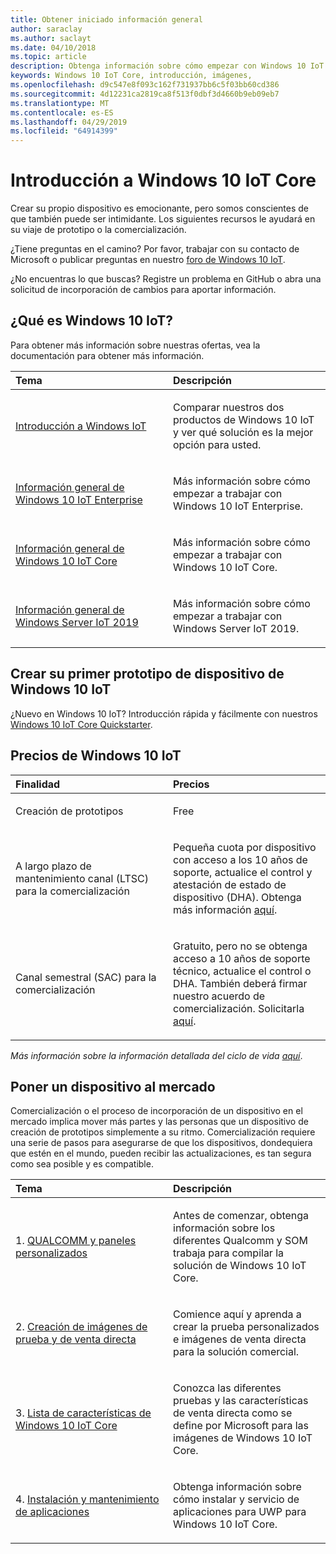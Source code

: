 ```yaml
---
title: Obtener iniciado información general
author: saraclay
ms.author: saclayt
ms.date: 04/10/2018
ms.topic: article
description: Obtenga información sobre cómo empezar con Windows 10 IoT Core.
keywords: Windows 10 IoT Core, introducción, imágenes,
ms.openlocfilehash: d9c547e8f093c162f731937bb6c5f03bb60cd386
ms.sourcegitcommit: 4d12231ca2819ca8f513f0dbf3d4660b9eb09eb7
ms.translationtype: MT
ms.contentlocale: es-ES
ms.lasthandoff: 04/29/2019
ms.locfileid: "64914399"
---
```

# <a name="get-started-with-windows-10-iot-core"></a>Introducción a Windows 10 IoT Core

Crear su propio dispositivo es emocionante, pero somos conscientes de que también puede ser intimidante. Los siguientes recursos le ayudará en su viaje de prototipo o la comercialización. 

¿Tiene preguntas en el camino? Por favor, trabajar con su contacto de Microsoft o publicar preguntas en nuestro [foro de Windows 10 IoT](https://social.msdn.microsoft.com/forums/en-US/home?forum=WindowsIoT).

¿No encuentras lo que buscas? Registre un problema en GitHub o abra una solicitud de incorporación de cambios para aportar información.

## <a name="what-is-windows-10-iot"></a>¿Qué es Windows 10 IoT?

Para obtener más información sobre nuestras ofertas, vea la documentación para obtener más información. 

<table>
<colgroup>
<col width="50%" />
<col width="50%" />
</colgroup>
<thead>
<tr class="header">
<th align="left">Tema</th>
<th align="left">Descripción</th>
</tr>
</thead>
<tbody>

<tr class="odd">
<td align="left"><p><a href="windows-iot.md" data-raw-source="[Windows IoT Overview](windows-iot.md)">Introducción a Windows IoT</a></p></td>
<td align="left"><p>Comparar nuestros dos productos de Windows 10 IoT y ver qué solución es la mejor opción para usted.</p></td>
</tr>

<tr class="odd">
<td align="left"><p><a href="windows-iot-enterprise.md" data-raw-source="[Windows 10 IoT Enterprise Overview](windows-iot-enterprise.md)">Información general de Windows 10 IoT Enterprise</a></p></td>
<td align="left"><p>Más información sobre cómo empezar a trabajar con Windows 10 IoT Enterprise.</p></td>
</tr>

<tr class="odd">
<td align="left"><p><a href="windows-iot-core.md" data-raw-source="[Windows 10 IoT Core Overview](windows-iot-core.md)">Información general de Windows 10 IoT Core</a></p></td>
<td align="left"><p>Más información sobre cómo empezar a trabajar con Windows 10 IoT Core.</p></td>
</tr>

<tr class="odd">
<td align="left"><p><a href="windows-iot-core.md" data-raw-source="[Windows 10 IoT Core Overview](windows-server.md)">Información general de Windows Server IoT 2019</a></p></td>
<td align="left"><p>Más información sobre cómo empezar a trabajar con Windows Server IoT 2019.</p></td>
</tr>

</tbody>
</table>

## <a name="build-your-first-windows-10-iot-device-prototype"></a>Crear su primer prototipo de dispositivo de Windows 10 IoT

¿Nuevo en Windows 10 IoT? Introducción rápida y fácilmente con nuestros [Windows 10 IoT Core Quickstarter](tutorials/Tutorials.md). 

## <a name="windows-10-iot-pricing"></a>Precios de Windows 10 IoT

<table>
<colgroup>
<col width="50%" />
<col width="50%" />
</colgroup>
<thead>
<tr class="header">
<th align="left">Finalidad</th>
<th align="left">Precios</th>
</tr>
</thead>
<tbody>

<tr class="odd">
<td align="left"><p>Creación de prototipos</p></td>
<td align="left"><p>Free</p></td>
</tr>

<tr class="odd">
<td align="left"><p>A largo plazo de mantenimiento canal (LTSC) para la comercialización</p></td>
<td align="left"><p>Pequeña cuota por dispositivo con acceso a los 10 años de soporte, actualice el control y atestación de estado de dispositivo (DHA). Obtenga más información <a href="https://docs.microsoft.com/windows-hardware/manufacture/iot/iotcoreservicesoverview" data-raw-source="[here](https://docs.microsoft.com/windows-hardware/manufacture/iot/iotcoreservicesoverview)">aquí</a>.</p></td>
</tr>

<tr class="odd">
<td align="left"><p>Canal semestral (SAC) para la comercialización</p></td>
<td align="left"><p>Gratuito, pero no se obtenga acceso a 10 años de soporte técnico, actualice el control o DHA. También deberá firmar nuestro acuerdo de comercialización. Solicitarla <a href="https://www.aka.ms/SAC-agreement">aquí</a>.</p></td>
</tr>

</tbody>
</table>

<i>Más información sobre la información detallada del ciclo de vida [aquí](https://support.microsoft.com/en-us/lifecycle/search?alpha=IoT%20Core)</i>.

## <a name="bring-a-device-to-market"></a>Poner un dispositivo al mercado

Comercialización o el proceso de incorporación de un dispositivo en el mercado implica mover más partes y las personas que un dispositivo de creación de prototipos simplemente a su ritmo. Comercialización requiere una serie de pasos para asegurarse de que los dispositivos, dondequiera que estén en el mundo, pueden recibir las actualizaciones, es tan segura como sea posible y es compatible. 

<table>
<colgroup>
<col width="50%" />
<col width="50%" />
</colgroup>
<thead>
<tr class="header">
<th align="left">Tema</th>
<th align="left">Descripción</th>
</tr>
</thead>
<tbody>

<tr class="odd">
<td align="left"><p>1. <a href="learn-about-hardware/SoCsAndCustomBoards.md" data-raw-source="[SoCs and Custom Boards](learn-about-hardware/SoCsAndCustomBoards.md)">QUALCOMM y paneles personalizados</a></p></td>
<td align="left"><p>Antes de comenzar, obtenga información sobre los diferentes Qualcomm y SOM trabaja para compilar la solución de Windows 10 IoT Core.</p></td>
</tr>

<tr class="odd">
<td align="left"><p>2. <a href="https://docs.microsoft.com/windows-hardware/manufacture/iot/iot-core-manufacturing-guide" data-raw-source="[Creating test and retail images](https://docs.microsoft.com/windows-hardware/manufacture/iot/iot-core-manufacturing-guide)">Creación de imágenes de prueba y de venta directa</a></p></td>
<td align="left"><p>Comience aquí y aprenda a crear la prueba personalizados e imágenes de venta directa para la solución comercial.</p></td>
</tr>

<tr class="odd">
<td align="left"><p>3. <a href="https://docs.microsoft.com/windows-hardware/manufacture/iot/iot-core-feature-list" data-raw-source="[Windows 10 IoT Core feature list](https://docs.microsoft.com/windows-hardware/manufacture/iot/iot-core-feature-list)">Lista de características de Windows 10 IoT Core</a></p></td>
<td align="left"><p>Conozca las diferentes pruebas y las características de venta directa como se define por Microsoft para las imágenes de Windows 10 IoT Core.</p></td>
</tr>

<tr class="odd">
<td align="left"><p>4. <a href="https://docs.microsoft.com/windows-hardware/service/iot/servicing-msstore" data-raw-source="[Installing and servicing apps](https://docs.microsoft.com/windows-hardware/service/iot/servicing-msstore)">Instalación y mantenimiento de aplicaciones</a></p></td>
<td align="left"><p>Obtenga información sobre cómo instalar y servicio de aplicaciones para UWP para Windows 10 IoT Core.</p></td>
</tr>


</tbody>
</table>
